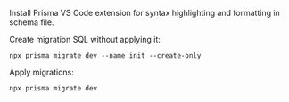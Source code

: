 Install Prisma VS Code extension for syntax highlighting and formatting in schema file.

Create migration SQL without applying it:

```
npx prisma migrate dev --name init --create-only
```

Apply migrations:

```
npx prisma migrate dev
```
